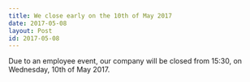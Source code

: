 ```yaml
---
title: We close early on the 10th of May 2017
date: 2017-05-08
layout: Post
id: 2017-05-08
---
```

Due to an employee event, our company will be closed from 15:30, on Wednesday, 10th of May 2017.
